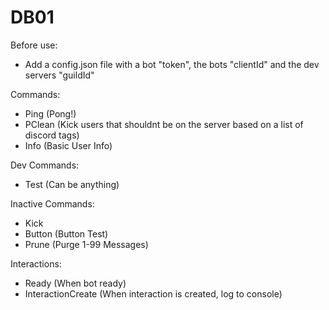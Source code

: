 # DB01

Before use:
- Add a config.json file with a bot "token", the bots "clientId" and the dev servers "guildId"

Commands:
- Ping (Pong!)
- PClean (Kick users that shouldnt be on the server based on a list of discord tags)
- Info (Basic User Info)

Dev Commands:
- Test (Can be anything)

Inactive Commands:
- Kick
- Button (Button Test)
- Prune (Purge 1-99 Messages)

Interactions:
- Ready (When bot ready)
- InteractionCreate (When interaction is created, log to console)

